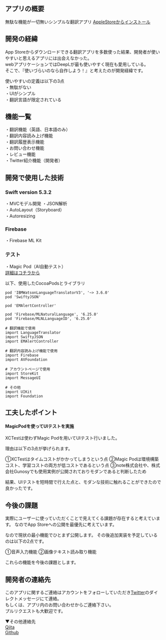 ## アプリの概要
無駄な機能が一切無いシンプルな翻訳アプリ
[AppleStoreからインストール](#)

## 開発の経緯
App Storeからダウンロードできる翻訳アプリを多数使った結果、開発者が使いやすいと思えるアプリには出会えなかった。      
webアプリケーションではDeepLが最も使いやすく現在も愛用している。  
そこで、『使いづらいのなら自作しよう！』と考えたのが開発経緯です。  

使いやすいの定義は以下の3点  
・無駄がない  
・UIがシンプル  
・翻訳言語が限定されている

## 機能一覧
・翻訳機能（英語、日本語のみ）  
・翻訳内容読み上げ機能  
・翻訳履歴表示機能  
・お問い合わせ機能  
・レビュー機能  
・Twitter紹介機能（開発者）  

## 開発で使用した技術
### Swift version 5.3.2
・MVCモデル開発
・JSON解析    
・AutoLayout（Storyboard）  
・Autoresizing

### Firebase
・Firebase ML Kit   

### テスト
・Magic Pod（AI自動テスト）  
[詳細はコチラから](https://www.magic-pod.com/) 
 
以下、使用したCocoaPodsとライブラリ
```
pod 'IBMWatsonLanguageTranslatorV3', '~> 3.6.0'
pod 'SwiftyJSON'

pod 'EMAlertController'

pod 'Firebase/MLNaturalLanguage', '6.25.0'
pod 'Firebase/MLNLLanguageID', '6.25.0'
```

```
# 翻訳機能で使用
import LanguageTranslator
import SwiftyJSON
import EMAlertController

# 翻訳内容読み上げ機能で使用
import Firebase
import AVFoundation

# アカウントページで使用
import StoreKit
import MessageUI

# その他
import UIKit
import Foundation
```

## 工夫したポイント
#### MagicPodを使ってUIテストを実施
XCTestは使わずMagic Podを用いてUIテスト行いました。

理由は以下の3点が挙げられます。

①XCTestはタイムコストがかかってしまうという点
②Magic Podは環境構築コスト、学習コストの両方が低コストであるという点
③note株式会社や、株式会社Gunosyでも使用実例が公開されておりモダンであると判断したため

結果、UIテストを短時間で行えた点と、モダンな技術に触れることができたので良かったです。

## 今後の課題
実際にユーザーに使っていただくことで見えてくる課題が存在すると考えています。
なのでApp Storeへの公開を最優先に考えています。

なので現状の最小機能でひとまず公開します。
その後追加実装を予定しているのは以下の2点です。

①音声入力機能
②画像テキスト読み取り機能

これらの機能を今後の課題とします。

## 開発者の連絡先
このアプリに関するご連絡はアカウントをフォローしていただき[Twitter](https://twitter.com/ken_sasaki2)のダイレクトメッセージにて連絡。  
もしくは、アプリ内のお問い合わせからご連絡下さい。  
プルリクエストも大歓迎です。

▼その他連絡先  
[Qiita](https://qiita.com/nkekisasa222)  
[Github](https://github.com/ken-sasaki-222)
